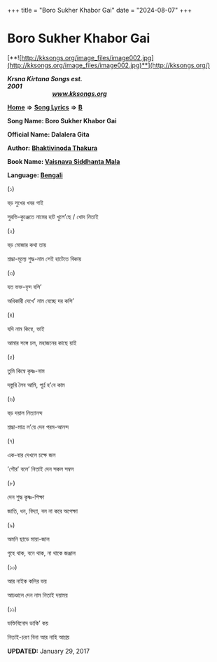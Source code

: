 +++
title = "Boro Sukher Khabor Gai"
date = "2024-08-07"
+++

# Boro Sukher Khabor Gai
[**![http://kksongs.org/image_files/image002.jpg](http://kksongs.org/image_files/image002.jpg)**](http://kksongs.org/)

**_Krsna Kirtana Songs est. 2001_**                                                                                                                                                 **_www.kksongs.org_**

[**Home**](http://kksongs.org/) **⇒** [**Song Lyrics**](http://kksongs.org/lyrics.html) **⇒** [**B**](http://kksongs.org/songs/song_b.html)

**Song Name: Boro Sukher Khabor Gai**

**Official Name: Dalalera Gita**

**Author:** [**Bhaktivinoda Thakura**](http://kksongs.org/authors/list/bhaktivinoda.html)

**Book Name: [Vaisnava Siddhanta Mala](http://kksongs.org/authors/literature/vsm.html)**

**Language: [Bengali](http://kksongs.org/language/list/bengali.html)**

(১)

বড় সুখের খবর গাই

সুরভি\-কুঞ্জেতে নামের হাট খুলে’ছে / খোদ নিতাই

(২)

বড় মোজার কথা তায়

শ্রদ্ধা\-মূল্যে শুদ্ধ\-নাম সেই হাটেতে বিকায়

(৩)

যত ভক্ত\-বৃন্দ বসি’

অধিকারী দেখে’ নাম বেচ্ছে দর কসি’

(৪)

যদি নাম কিন্বে, ভাই

আমার সঙ্গে চল, মহাজনের কাছে য়াই

(৫)

তুমি কিন্বে কৃষ্ণ\-নাম

দস্তুরি লৈব আমি, পূর্ণ্ণ হ’বে কাম

(৬)

বড় দয়াল নিত্যানন্দ

শ্রদ্ধা\-মাত্র ল’য়ে দেন পরম\-আনন্দ

(৭)

এক\-বার দেখলে চক্ষে জল

’গৌর’ বলে’ নিতাই দেন সকল সম্বল

(৮)

দেন শুদ্ধ কৃষ্ণ\-শিক্ষা

জাতি, ধন, বিদ্যা, বল না করে অপেক্ষা

(৯)

অমনি ছাডে মায়া\-জাল

গৃহে থাক, বনে থাক, না থাকে জঞ্জাল

(১০)

আর নাইক কলির ভয়

আচণ্ডালে দেন নাম নিতাই দয়াময়

(১১)

ভক্তিবিনোদ ডাকি’ কয়

নিতাই\-চরণ বিনা আর নাহি আশ্রয়

**UPDATED:** January 29, 2017